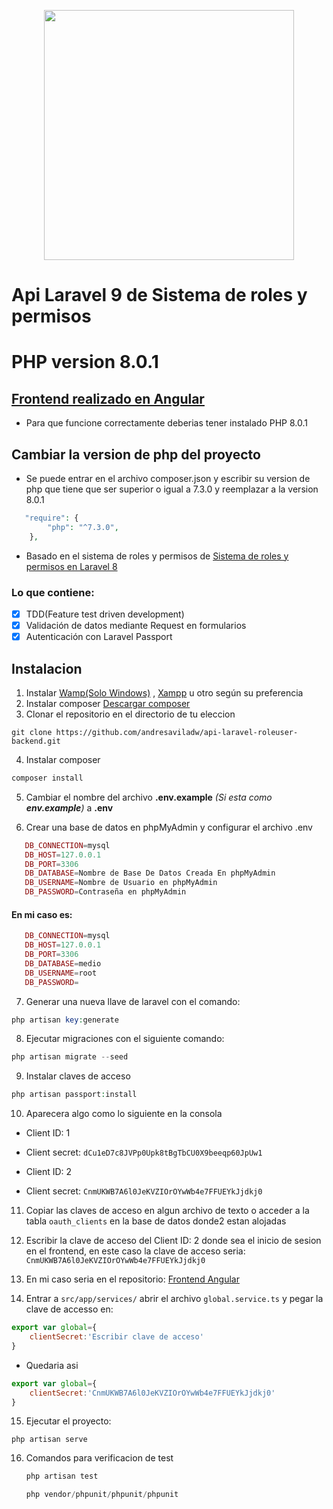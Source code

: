<p align="center"><a href="https://laravel.com" target="_blank"><img src="https://raw.githubusercontent.com/laravel/art/master/logo-lockup/5%20SVG/2%20CMYK/1%20Full%20Color/laravel-logolockup-cmyk-red.svg" width="400"></a></p>


# Api Laravel 9 de Sistema de roles y permisos
# PHP version 8.0.1
## [Frontend realizado en Angular](https://github.com/andresaviladw/api-angular-roleuser-frontend) 

- Para que funcione correctamente deberias tener instalado PHP 8.0.1 

## Cambiar la version de php del proyecto
- Se puede entrar en el archivo composer.json y escribir su version de php que tiene que ser superior o igual a 7.3.0 y reemplazar a la version 8.0.1
```php
   "require": {
        "php": "^7.3.0",
    },
```


- Basado en el sistema de roles y permisos de [Sistema de roles y permisos en Laravel 8](https://github.com/andresaviladw/role_user)

### Lo que contiene:

- [x] TDD(Feature test driven development)
- [x] Validación de datos mediante Request en formularios
- [x] Autenticación con Laravel Passport

## Instalacion  
1. Instalar [Wamp(Solo Windows)](https://www.wampserver.com/en/) , [Xampp](https://www.apachefriends.org/es/index.html) u otro según  su preferencia 
2. Instalar composer [Descargar composer](https://getcomposer.org/download/)
3. Clonar el repositorio en el directorio de tu eleccion
```
git clone https://github.com/andresaviladw/api-laravel-roleuser-backend.git
```
4. Instalar composer  
```js
composer install 
```

5. Cambiar el nombre del archivo **.env.example** _(Si esta como **env.example**)_ a **.env**


6. Crear una base de datos en phpMyAdmin y configurar el archivo .env 

```php
   DB_CONNECTION=mysql
   DB_HOST=127.0.0.1   
   DB_PORT=3306
   DB_DATABASE=Nombre de Base De Datos Creada En phpMyAdmin
   DB_USERNAME=Nombre de Usuario en phpMyAdmin
   DB_PASSWORD=Contraseña en phpMyAdmin
```
   


#### En mi caso es:
```php
   DB_CONNECTION=mysql
   DB_HOST=127.0.0.1
   DB_PORT=3306    
   DB_DATABASE=medio 
   DB_USERNAME=root    
   DB_PASSWORD=
```

   
7. Generar una nueva llave de laravel con el comando:
```php
php artisan key:generate
```
8. Ejecutar migraciones con el siguiente comando: 
```php
php artisan migrate --seed
```
9. Instalar claves de acceso
```php
php artisan passport:install
```
10. Aparecera algo como lo siguiente en la consola

- Client ID: 1
* Client secret: `dCu1eD7c8JVPp0Upk8tBgTbCU0X9beeqp60JpUw1`
- Client ID: 2
* Client secret: `CnmUKWB7A6l0JeKVZIOrOYwWb4e7FFUEYkJjdkj0`

11. Copiar las claves de acceso en algun archivo de texto o acceder a la tabla `oauth_clients` en la base de datos donde2 estan alojadas

12. Escribir la clave de acceso del Client ID: 2 donde sea el inicio de sesion en el frontend, en este caso la clave de acceso seria: `CnmUKWB7A6l0JeKVZIOrOYwWb4e7FFUEYkJjdkj0`

13. En mi caso seria en el repositorio: [Frontend Angular](https://github.com/andresaviladw/api-angular-roleuser-frontend)

14. Entrar a `src/app/services/` abrir el archivo `global.service.ts` y pegar la clave de accesso en:

```js
export var global={
    clientSecret:'Escribir clave de acceso'
}
```


- Quedaria asi 

```js
export var global={
    clientSecret:'CnmUKWB7A6l0JeKVZIOrOYwWb4e7FFUEYkJjdkj0'
}
```


15. Ejecutar el proyecto: 
```
php artisan serve
```

16. Comandos para verificacion de test
	```php
	php artisan test
	```
	
	```php
	php vendor/phpunit/phpunit/phpunit
	```
